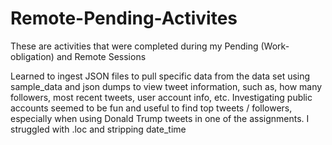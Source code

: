 # Remote-Pending-Activites
These are activities that were completed during my Pending (Work-obligation) and Remote Sessions

Learned to ingest JSON files to pull specific data from the data set using sample_data and json dumps to view tweet information, such as, how many followers, most recent tweets, user account info, etc.
Investigating public accounts seemed to be fun and useful to find top tweets / followers, especially when using Donald Trump tweets in one of the assignments. I struggled with .loc and stripping date_time
